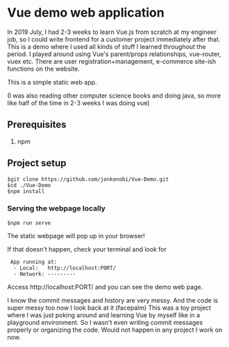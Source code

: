 # Vue demo web application

In 2019 July, I had 2-3 weeks to learn Vue.js from scratch at my engineer job, so I could write frontend for a customer project immediately after that. This is a demo where I used all kinds of 
stuff I learned throughout the period. I played around using Vue's parent/props relationships, vue-router, vuex etc. There are user registration+management,
e-commerce site-ish functions on the website.

This is a simple static web app.  

(I was also reading other computer science books and doing java, so more like half of the time in 2-3 weeks I was doing vue)
## Prerequisites
1. npm 

## Project setup
```
$git clone https://github.com/jonkenobi/Vue-Demo.git 
$cd ./Vue-Demo
$npm install
```
### Serving the webpage locally
```
$npm run serve
```
The static webpage will pop up in your browser!
 
 If that doesn't happen, check your terminal and look for  
 ```
  App running at:
   - Local:   http://localhost:PORT/
   - Network: ---------
 ```
Access http://localhost:PORT/ and you can see the demo web page. 

I know the commit messages and history are very messy. And the code is super messy too now I look back at it (facepalm)
This was a toy project where I was just poking around and learning Vue by myself like in a playground environment.
So I wasn't even writing commit messages properly or organizing the code. 
Would not happen in any project I work on now.




